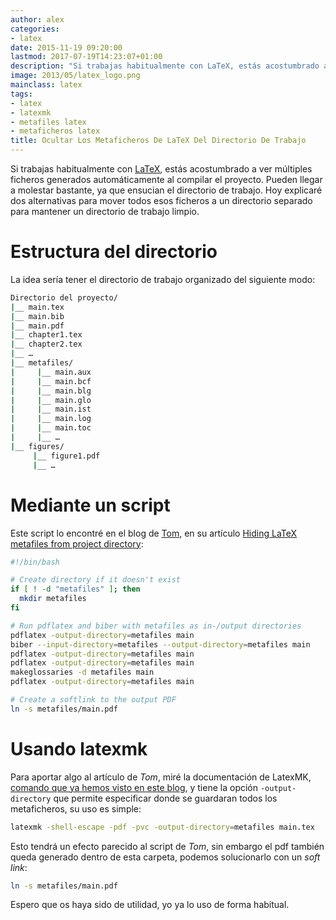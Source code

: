 ```yaml
---
author: alex
categories:
- latex
date: 2015-11-19 09:20:00
lastmod: 2017-07-19T14:23:07+01:00
description: "Si trabajas habitualmente con LaTeX, estás acostumbrado a ver múltiples  ficheros generados automáticamente al compilar el proyecto. Pueden llegar a molestar  bastante, ya que ensucian el directorio de trabajo. Hoy explicaré dos alternativas  para mover todos esos ficheros a un directorio separado para mantener un directorio  de trabaja limpio."
image: 2013/05/latex_logo.png
mainclass: latex
tags:
- latex
- latexmk
- metafiles latex
- metaficheros latex
title: Ocultar Los Metaficheros De LaTeX Del Directorio De Trabajo
---
```


Si trabajas habitualmente con [LaTeX](https://elbauldelprogramador.com/category/latex/ "Tutoriales sobre LaTeX"), estás acostumbrado a ver múltiples ficheros generados automáticamente al compilar el proyecto. Pueden llegar a molestar bastante, ya que ensucian el directorio de trabajo. Hoy explicaré dos alternativas para mover todos esos ficheros a un directorio separado para mantener un directorio de trabajo limpio.


# Estructura del directorio

<!--more--><!--ad-->

La idea sería tener el directorio de trabajo organizado del siguiente modo:

```bash
Directorio del proyecto/
|__ main.tex
|__ main.bib
|__ main.pdf
|__ chapter1.tex
|__ chapter2.tex
|__ …
|__ metafiles/
|     |__ main.aux
|     |__ main.bcf
|     |__ main.blg
|     |__ main.glo
|     |__ main.ist
|     |__ main.log
|     |__ main.toc
|     |__ …
|__ figures/
     |__ figure1.pdf
     |__ …

```

# Mediante un script

Este script lo encontré en el blog de <a href="http://texblog.org" target="_blank" title="TexBlog">Tom</a>, en su artículo <a href="http://texblog.org/2015/08/20/hiding-latex-metafiles-from-project-directory/" target="_blank" title="Hiding LaTeX metafiles from project directory">Hiding LaTeX metafiles from project directory</a>:

```bash
#!/bin/bash

# Create directory if it doesn't exist
if [ ! -d "metafiles" ]; then
  mkdir metafiles
fi

# Run pdflatex and biber with metafiles as in-/output directories
pdflatex -output-directory=metafiles main
biber --input-directory=metafiles --output-directory=metafiles main
pdflatex -output-directory=metafiles main
pdflatex -output-directory=metafiles main
makeglossaries -d metafiles main
pdflatex -output-directory=metafiles main

# Create a softlink to the output PDF
ln -s metafiles/main.pdf
```

# Usando latexmk

Para aportar algo al artículo de _Tom_, miré la documentación de LatexMK, [comando que ya hemos visto en este blog](https://elbauldelprogramador.com/compilar-automaticamente-ficheros-en-latex-mientras-los-modificamos/ "Compilar Automáticamente Ficheros en LaTeX Mientras Los Modificamos"), y tiene la opción `-output-directory` que permite especificar donde se guardaran todos los metaficheros, su uso es simple:

```bash
latexmk -shell-escape -pdf -pvc -output-directory=metafiles main.tex
```

Esto tendrá un efecto parecido al script de _Tom_, sin embargo el pdf también queda generado dentro de esta carpeta, podemos solucionarlo con un _soft link_:

```bash
ln -s metafiles/main.pdf
```

Espero que os haya sido de utilidad, yo ya lo uso de forma habitual.
